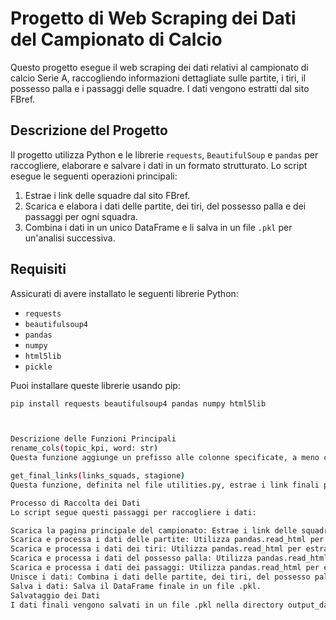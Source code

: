 # Progetto di Web Scraping dei Dati del Campionato di Calcio

Questo progetto esegue il web scraping dei dati relativi al campionato di calcio Serie A, raccogliendo informazioni dettagliate sulle partite, i tiri, il possesso palla e i passaggi delle squadre. I dati vengono estratti dal sito FBref.

## Descrizione del Progetto

Il progetto utilizza Python e le librerie `requests`, `BeautifulSoup` e `pandas` per raccogliere, elaborare e salvare i dati in un formato strutturato. Lo script esegue le seguenti operazioni principali:
1. Estrae i link delle squadre dal sito FBref.
2. Scarica e elabora i dati delle partite, dei tiri, del possesso palla e dei passaggi per ogni squadra.
3. Combina i dati in un unico DataFrame e li salva in un file `.pkl` per un'analisi successiva.

## Requisiti

Assicurati di avere installato le seguenti librerie Python:

- `requests`
- `beautifulsoup4`
- `pandas`
- `numpy`
- `html5lib`
- `pickle`

Puoi installare queste librerie usando pip:

```bash
pip install requests beautifulsoup4 pandas numpy html5lib



Descrizione delle Funzioni Principali
rename_cols(topic_kpi, word: str)
Questa funzione aggiunge un prefisso alle colonne specificate, a meno che il nome della colonna non sia 'date' o 'opponent'.

get_final_links(links_squads, stagione)
Questa funzione, definita nel file utilities.py, estrae i link finali per ogni squadra.

Processo di Raccolta dei Dati
Lo script segue questi passaggi per raccogliere i dati:

Scarica la pagina principale del campionato: Estrae i link delle squadre.
Scarica e processa i dati delle partite: Utilizza pandas.read_html per estrarre la tabella "Scores & Fixtures".
Scarica e processa i dati dei tiri: Utilizza pandas.read_html per estrarre la tabella "Shooting".
Scarica e processa i dati del possesso palla: Utilizza pandas.read_html per estrarre la tabella "Possession".
Scarica e processa i dati dei passaggi: Utilizza pandas.read_html per estrarre la tabella "Passing".
Unisce i dati: Combina i dati delle partite, dei tiri, del possesso palla e dei passaggi in un unico DataFrame.
Salva i dati: Salva il DataFrame finale in un file .pkl.
Salvataggio dei Dati
I dati finali vengono salvati in un file .pkl nella directory output_data con il nome all_matches_{season_suffix}.pkl, dove season_suffix è l'ultimo numero della stagione (ad esempio, 23 per la stagione 2023-2024).


